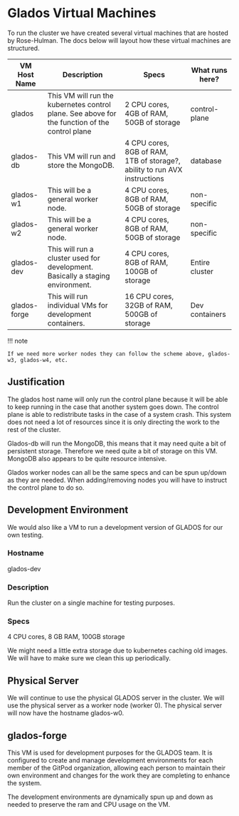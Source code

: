 # Glados Virtual Machines

To run the cluster we have created several virtual machines that are hosted by Rose-Hulman. The docs below will layout how these virtual machines are structured.

| VM Host Name     | Description                                                                                     | Specs                                                                        | What runs here?
| -----------      | ------------------------------------                                                            | ------------------------------------                                         | --------------------------------
| glados           | This VM will run the kubernetes control plane. See above for the function of the control plane  | 2 CPU cores, 4GB of RAM, 50GB of storage                                     | control-plane
| glados-db        | This VM will run and store the MongoDB.                                                         | 4 CPU cores, 8GB of RAM, 1TB of storage?, ability to run AVX instructions    | database
| glados-w1        | This will be a general worker node.                                                             | 4 CPU cores, 8GB of RAM, 50GB of storage                                     | non-specific
| glados-w2        | This will be a general worker node.                                                             | 4 CPU cores, 8GB of RAM, 50GB of storage                                     | non-specific
| glados-dev       | This will run a cluster used for development. Basically a staging environment.                  | 4 CPU cores, 8GB of RAM, 100GB of storage                                    | Entire cluster
| glados-forge     | This will run individual VMs for development containers.                                        | 16 CPU cores, 32GB of RAM, 500GB of storage                                   | Dev containers

!!! note

    If we need more worker nodes they can follow the scheme above, glados-w3, glados-w4, etc.

## Justification

The glados host name will only run the control plane because it will be able to keep running in the case that another system goes down. The control plane is able to redistribute tasks in the case of a system crash. This system does not need a lot of resources since it is only directing the work to the rest of the cluster.

Glados-db will run the MongoDB, this means that it may need quite a bit of persistent storage. Therefore we need quite a bit of storage on this VM. MongoDB also appears to be quite resource intensive.

Glados worker nodes can all be the same specs and can be spun up/down as they are needed. When adding/removing nodes you will have to instruct the control plane to do so.

## Development Environment

We would also like a VM to run a development version of GLADOS for our own testing.

### Hostname

glados-dev

### Description

Run the cluster on a single machine for testing purposes.

### Specs

4 CPU cores, 8 GB RAM, 100GB storage

We might need a little extra storage due to kubernetes caching old images. We will have to make sure we clean this up periodically.

## Physical Server

We will continue to use the physical GLADOS server in the cluster. We will use the physical server as a worker node (worker 0). The physical server will now have the hostname glados-w0.

## glados-forge

This VM is used for development purposes for the GLADOS team. It is configured to create and manage development environments for each member of the GitPod organization, allowing each person to maintain their own environment and changes for the work they are completing to enhance the system.

The development environments are dynamically spun up and down as needed to preserve the ram and CPU usage on the VM.
